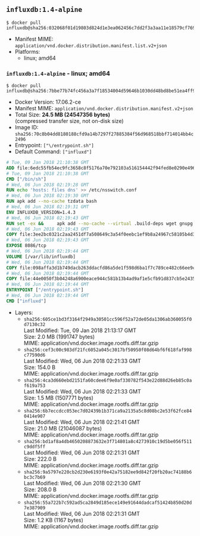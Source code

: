 ## `influxdb:1.4-alpine`

```console
$ docker pull influxdb@sha256:032068f01d19803d824d1e3ea062456c7dd2f3a3aa11e18579cf7693a3b14505
```

-	Manifest MIME: `application/vnd.docker.distribution.manifest.list.v2+json`
-	Platforms:
	-	linux; amd64

### `influxdb:1.4-alpine` - linux; amd64

```console
$ docker pull influxdb@sha256:7bbe77b74fc456a3a7f18534004d59646b1030dd48bd8be51ea4ff9ff46420cb
```

-	Docker Version: 17.06.2-ce
-	Manifest MIME: `application/vnd.docker.distribution.manifest.v2+json`
-	Total Size: **24.5 MB (24547356 bytes)**  
	(compressed transfer size, not on-disk size)
-	Image ID: `sha256:70c8b04dd8180188cfd9a14b7297f27885384f56d968518bbf714014bb4c2496`
-	Entrypoint: `["\/entrypoint.sh"]`
-	Default Command: `["influxd"]`

```dockerfile
# Tue, 09 Jan 2018 21:10:38 GMT
ADD file:6edc55fb54ec9fc3658c8f5176a70e792103a516154442f94fed8e0290e4960e in / 
# Tue, 09 Jan 2018 21:10:38 GMT
CMD ["/bin/sh"]
# Wed, 06 Jun 2018 02:19:28 GMT
RUN echo 'hosts: files dns' >> /etc/nsswitch.conf
# Wed, 06 Jun 2018 02:19:30 GMT
RUN apk add --no-cache tzdata bash
# Wed, 06 Jun 2018 02:19:31 GMT
ENV INFLUXDB_VERSION=1.4.3
# Wed, 06 Jun 2018 02:19:43 GMT
RUN set -ex &&     apk add --no-cache --virtual .build-deps wget gnupg tar ca-certificates &&     update-ca-certificates &&     for key in         05CE15085FC09D18E99EFB22684A14CF2582E0C5 ;     do         gpg --keyserver ha.pool.sks-keyservers.net --recv-keys "$key" ||         gpg --keyserver pgp.mit.edu --recv-keys "$key" ||         gpg --keyserver keyserver.pgp.com --recv-keys "$key" ;     done &&     wget --no-verbose https://dl.influxdata.com/influxdb/releases/influxdb-${INFLUXDB_VERSION}-static_linux_amd64.tar.gz.asc &&     wget --no-verbose https://dl.influxdata.com/influxdb/releases/influxdb-${INFLUXDB_VERSION}-static_linux_amd64.tar.gz &&     gpg --batch --verify influxdb-${INFLUXDB_VERSION}-static_linux_amd64.tar.gz.asc influxdb-${INFLUXDB_VERSION}-static_linux_amd64.tar.gz &&     mkdir -p /usr/src &&     tar -C /usr/src -xzf influxdb-${INFLUXDB_VERSION}-static_linux_amd64.tar.gz &&     rm -f /usr/src/influxdb-*/influxdb.conf &&     chmod +x /usr/src/influxdb-*/* &&     cp -a /usr/src/influxdb-*/* /usr/bin/ &&     rm -rf *.tar.gz* /usr/src /root/.gnupg &&     apk del .build-deps
# Wed, 06 Jun 2018 02:19:43 GMT
COPY file:3ee2bc0321c2aa2451df7a508649c3a54f0eebc1ef9b8a24967c58105b4d3160 in /etc/influxdb/influxdb.conf 
# Wed, 06 Jun 2018 02:19:43 GMT
EXPOSE 8086/tcp
# Wed, 06 Jun 2018 02:19:44 GMT
VOLUME [/var/lib/influxdb]
# Wed, 06 Jun 2018 02:19:44 GMT
COPY file:098affa3d1b749dacb263ddacfd86a5de1f598d6ba1f7c789ce482c66ee9c80b in /entrypoint.sh 
# Wed, 06 Jun 2018 02:19:44 GMT
COPY file:44e0050f3b04248a6900eace944c581b13b4ad9af1e5cfb91d837cb5e24356e6 in /init-influxdb.sh 
# Wed, 06 Jun 2018 02:19:44 GMT
ENTRYPOINT ["/entrypoint.sh"]
# Wed, 06 Jun 2018 02:19:44 GMT
CMD ["influxd"]
```

-	Layers:
	-	`sha256:605ce1bd3f3164f2949a30501cc596f52a72de05da1306ab360055f0d7130c32`  
		Last Modified: Tue, 09 Jan 2018 21:13:17 GMT  
		Size: 2.0 MB (1991747 bytes)  
		MIME: application/vnd.docker.image.rootfs.diff.tar.gzip
	-	`sha256:cef3c00c983df21fc6052a045c3017bf50950f08d64bf6f618faf998c77590d6`  
		Last Modified: Wed, 06 Jun 2018 02:21:33 GMT  
		Size: 154.0 B  
		MIME: application/vnd.docker.image.rootfs.diff.tar.gzip
	-	`sha256:4ca3d660ebd2151fa60cdee6f9e0af330782f543e22d88d26eb85c0af619a753`  
		Last Modified: Wed, 06 Jun 2018 02:21:33 GMT  
		Size: 1.5 MB (1507771 bytes)  
		MIME: application/vnd.docker.image.rootfs.diff.tar.gzip
	-	`sha256:6b7eccdcc053ec7d02439b1b371ca9a2135a5c8d08bc2e53f62fce840414e907`  
		Last Modified: Wed, 06 Jun 2018 02:21:41 GMT  
		Size: 21.0 MB (21046087 bytes)  
		MIME: application/vnd.docker.image.rootfs.diff.tar.gzip
	-	`sha256:bd1af8a4db4650208873632e3f714801a8c4273910c19d5be056f511c9ddf5ff`  
		Last Modified: Wed, 06 Jun 2018 02:21:31 GMT  
		Size: 222.0 B  
		MIME: application/vnd.docker.image.rootfs.diff.tar.gzip
	-	`sha256:9a5797e220cb2d230e6193f0e42a75182ee9d842f20fb20ac74188b6bc3c7b69`  
		Last Modified: Wed, 06 Jun 2018 02:21:30 GMT  
		Size: 208.0 B  
		MIME: application/vnd.docker.image.rootfs.diff.tar.gzip
	-	`sha256:55a722b7c592ad5ca2849d185ece149e91644dadcaf51424b850d20d7e387909`  
		Last Modified: Wed, 06 Jun 2018 02:21:31 GMT  
		Size: 1.2 KB (1167 bytes)  
		MIME: application/vnd.docker.image.rootfs.diff.tar.gzip
